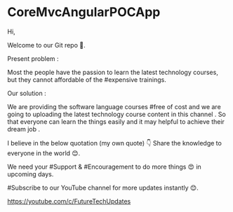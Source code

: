 # CoreMvcAngularPOCApp

Hi, 

Welcome to our Git repo 🙏. 

Present problem :

Most the people have the passion to learn the latest technology courses, but they cannot affordable of the #expensive trainings. 

Our solution :

We are providing the software language courses #free of cost and we are going to uploading the latest technology course content in this channel . So that everyone can learn the things easily and it may helpful to achieve their dream job .

I believe in the below quotation (my own quote) 👇
Share the knowledge to everyone in the world 😊. 


We need your #Support & #Encouragement to do more things 😍 in upcoming days.

#Subscribe to our YouTube channel for more updates instantly 😊. 

https://youtube.com/c/FutureTechUpdates 
